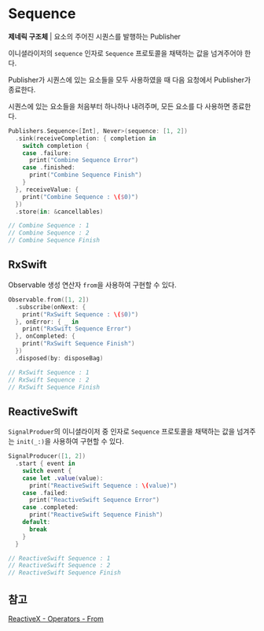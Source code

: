 # Sequence

**제네릭 구조체** | 요소의 주어진 시퀀스를 발행하는 Publisher

이니셜라이저의 `sequence` 인자로 `Sequence` 프로토콜을 채택하는 값을 넘겨주어야 한다.

Publisher가 시퀀스에 있는 요소들을 모두 사용하였을 때 다음 요청에서 Publisher가 종료한다.

시퀀스에 있는 요소들을 처음부터 하나하나 내려주며, 모든 요소를 다 사용하면 종료한다.

```swift
Publishers.Sequence<[Int], Never>(sequence: [1, 2])
  .sink(receiveCompletion: { completion in
    switch completion {
    case .failure:
      print("Combine Sequence Error")
    case .finished:
      print("Combine Sequence Finish")
    }
  }, receiveValue: {
    print("Combine Sequence : \($0)")
  })
  .store(in: &cancellables)

// Combine Sequence : 1
// Combine Sequence : 2
// Combine Sequence Finish
```

## RxSwift

Observable 생성 연산자 `from`을 사용하여 구현할 수 있다.

```swift
Observable.from([1, 2])
  .subscribe(onNext: {
    print("RxSwift Sequence : \($0)")
  }, onError: { _ in
    print("RxSwift Sequence Error")
  }, onCompleted: {
    print("RxSwift Sequence Finish")
  })
  .disposed(by: disposeBag)

// RxSwift Sequence : 1
// RxSwift Sequence : 2
// RxSwift Sequence Finish
```

## ReactiveSwift

`SignalProduer`의 이니셜라이저 중 인자로 `Sequence` 프로토콜을 채택하는 값을 넘겨주는 `init(_:)`을 사용하여 구현할 수 있다.

```swift
SignalProducer([1, 2])
  .start { event in
    switch event {
    case let .value(value):
      print("ReactiveSwift Sequence : \(value)")
    case .failed:
      print("ReactiveSwift Sequence Error")
    case .completed:
      print("ReactiveSwift Sequence Finish")
    default:
      break
    }
  }

// ReactiveSwift Sequence : 1
// ReactiveSwift Sequence : 2
// ReactiveSwift Sequence Finish
```

## 참고

[ReactiveX - Operators - From](http://reactivex.io/documentation/operators/from.html)